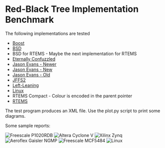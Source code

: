 # Red-Black Tree Implementation Benchmark

The following implementations are tested

* [Boost](http://www.boost.org/doc/libs/1_57_0/doc/html/boost/intrusive/rbtree.html)
* [BSD](https://github.com/freebsd/freebsd/blob/master/sys/sys/tree.h)
* BSD for RTEMS - Maybe the next implementation for RTEMS
* [Eternally Confuzzled](http://eternallyconfuzzled.com/tuts/datastructures/jsw_tut_rbtree.aspx)
* [Jason Evans - Newer](http://www.canonware.com/download/rb/rb_newer/)
* [Jason Evans - New](http://www.canonware.com/download/rb/rb_new/)
* [Jason Evans - Old](http://www.canonware.com/download/rb/rb_old/)
* [JFFS2](https://github.com/RTEMS/rtems/blob/master/cpukit/libfs/src/jffs2/include/linux/rbtree.h)
* [Left-Leaning](http://www.25thandclement.com/~william/projects/llrb.h.html)
* [Linux](https://github.com/torvalds/linux/blob/master/include/linux/rbtree.h)
* RTEMS Compact - Colour is encoded in the parent pointer
* [RTEMS](https://github.com/RTEMS/rtems/blob/master/cpukit/score/include/rtems/score/rbtree.h)

The test program produces an XML file.  Use the plot.py script to print some
diagrams.

Some sample reports:

![Freescale P1020RDB](https://raw.githubusercontent.com/sebhub/rb-bench/master/reports/test-qoriq_p1020rdb.png)
![Altera Cyclone V](https://raw.githubusercontent.com/sebhub/rb-bench/master/reports/test-altcycv_devkit.png)
![Xilinx Zynq](https://raw.githubusercontent.com/sebhub/rb-bench/master/reports/test-xilinx_zynq_zc702.png)
![Aeroflex Gaisler NGMP](https://raw.githubusercontent.com/sebhub/rb-bench/master/reports/test-ngmp.png)
![Freescale MCF5484](https://raw.githubusercontent.com/sebhub/rb-bench/master/reports/test-m5484FireEngine.png)
![Linux](https://raw.githubusercontent.com/sebhub/rb-bench/master/reports/test-linux.png)
